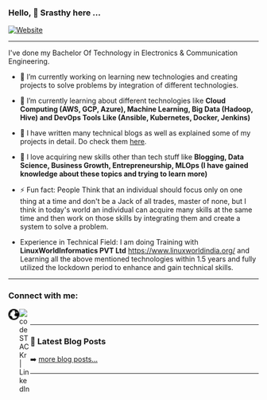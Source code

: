 ### Hello, 👋 Srasthy here ...
[![Website](https://img.shields.io/website?label=chaudharysrasthy1528.medium.com&style=for-the-badge&url=https%3A%2F%2Fchaudharysrasthy1528.medium.com)](https://chaudharysrasthy1528.medium.com/)

---

I've done my Bachelor Of Technology in Electronics & Communication Engineering.

- 🔭 I’m currently working on learning new technologies and creating projects to solve problems by integration of different technologies.

- 🌱 I’m currently learning about different technologies like **Cloud Computing (AWS, GCP, Azure), Machine Learning, Big Data (Hadoop, Hive) and DevOps Tools Like (Ansible, Kubernetes, Docker, Jenkins)**

- 👯 I have written many technical blogs as well as explained some of my projects in detail. Do check them [here](https://chaudharysrasthy1528.medium.com).

- 💬 I love acquiring new skills other than tech stuff like **Blogging, Data Science, Business Growth, Entrepreneurship, MLOps (I have gained knowledge about these topics and trying to learn more)**

- ⚡ Fun fact: People Think that an individual should focus only on one thing at a time and don't be a Jack of all trades, master of none, but I think in today's world an individual can acquire many skills at the same time and then work on those skills by integrating them and create a system to solve a problem.

- Experience in Technical Field: I am doing Training with **LinuxWorldInformatics PVT Ltd** https://www.linuxworldindia.org/ and Learning all the above mentioned technologies within 1.5 years and fully utilized the lockdown period to enhance and gain technical skills. 

---

### Connect with me:

[<img align="left" alt="codeSTACKr.com" width="22px" src="https://raw.githubusercontent.com/iconic/open-iconic/master/svg/globe.svg" />][website]

[<img align="left" alt="codeSTACKr | LinkedIn" width="22px" src="https://cdn.jsdelivr.net/npm/simple-icons@v3/icons/linkedin.svg" />][linkedin]


<br />


---

### 📕 Latest Blog Posts

<!-- BLOG-POST-LIST:START -->

<!-- BLOG-POST-LIST:END -->

➡️ [more blog posts...](https://chaudharysrasthy1528.medium.com/)

---


[website]: https://chaudharysrasthy1528.medium.com/
[linkedin]: https://www.linkedin.com/in/srasthy-chaudhary-39417118a/

